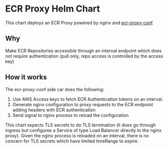 # ECR Proxy Helm Chart

This chart deploys an ECR Proxy powered by nginx and [ecr-proxy-conf](https://github.com/compareasiagroup/ecr-proxy-conf).

## Why

Make ECR Repositories accessible through an internal endpoint which does not require authentication (pull only, repo access is controlled by the access key)

## How it works

The ecr-proxy-conf side car does the following:

1. Use AWS Access keys to fetch ECR Authentication tokens on an interval.
1. Generate nginx configuration to proxy requests to the ECR endpoint adding headers with ECR authentication
1. Send signal to nginx process to reload the configuration

This chart expects TLS secrets to do TLS termination (it does go through ingress but configures a Service of type Load Balancer directly to the nginx proxy).
Given the nginx process is reloaded on an interval, there is no concern for TLS secrets which have limited timeRange to expire.

